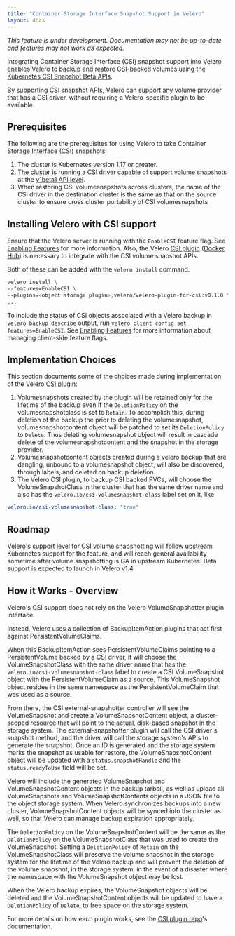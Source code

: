 ```yaml
---
title: "Container Storage Interface Snapshot Support in Velero"
layout: docs
---
```


_This feature is under development. Documentation may not be up-to-date and features may not work as expected._

Integrating Container Storage Interface (CSI) snapshot support into Velero enables Velero to backup and restore CSI-backed volumes using the [Kubernetes CSI Snapshot Beta APIs](https://kubernetes.io/docs/concepts/storage/volume-snapshots/).

By supporting CSI snapshot APIs, Velero can support any volume provider that has a CSI driver, without requiring a Velero-specific plugin to be available.

## Prerequisites

The following are the prerequisites for using Velero to take Container Storage Interface (CSI) snapshots:

 1. The cluster is Kubernetes version 1.17 or greater.
 1. The cluster is running a CSI driver capable of support volume snapshots at the [v1beta1 API level](https://kubernetes.io/blog/2019/12/09/kubernetes-1-17-feature-cis-volume-snapshot-beta/).
 1. When restoring CSI volumesnapshots across clusters, the name of the CSI driver in the destination cluster is the same as that on the source cluster to ensure cross cluster portability of CSI volumesnapshots

## Installing Velero with CSI support

Ensure that the Velero server is running with the `EnableCSI` feature flag. See [Enabling Features][1] for more information.
Also, the Velero [CSI plugin][2] ([Docker Hub][3]) is necessary to integrate with the CSI volume snapshot APIs.

Both of these can be added with the `velero install` command.

```bash
velero install \
--features=EnableCSI \
--plugins=<object storage plugin>,velero/velero-plugin-for-csi:v0.1.0 \
...
```

To include the status of CSI objects associated with a Velero backup in `velero backup describe` output, run `velero client config set features=EnableCSI`.
See [Enabling Features][1] for more information about managing client-side feature flags.

## Implementation Choices

This section documents some of the choices made during implementation of the Velero [CSI plugin][2]:

1. Volumesnapshots created by the plugin will be retained only for the lifetime of the backup even if the `DeletionPolicy` on the volumesnapshotclass is set to `Retain`. To accomplish this, during deletion of the backup the prior to deleting the volumesnapshot, volumesnapshotcontent object will be patched to set its `DeletionPolicy` to `Delete`. Thus deleting volumesnapshot object will result in cascade delete of the volumesnapshotcontent and the snapshot in the storage provider.
1. Volumesnapshotcontent objects created during a velero backup that are dangling, unbound to a volumesnapshot object, will also be discovered, through labels, and deleted on backup deletion.
1. The Velero CSI plugin, to backup CSI backed PVCs, will choose the VolumeSnapshotClass in the cluster that has the same driver name and also has the `velero.io/csi-volumesnapshot-class` label set on it, like
```yaml
velero.io/csi-volumesnapshot-class: "true"
```

## Roadmap

Velero's support level for CSI volume snapshotting will follow upstream Kubernetes support for the feature, and will reach general availability sometime
after volume snapshotting is GA in upstream Kubernetes. Beta support is expected to launch in Velero v1.4.

## How it Works - Overview

Velero's CSI support does not rely on the Velero VolumeSnapshotter plugin interface.

Instead, Velero uses a collection of BackupItemAction plugins that act first against PersistentVolumeClaims.

When this BackupItemAction sees PersistentVolumeClaims pointing to a PersistentVolume backed by a CSI driver, it will choose the VolumeSnapshotClass with the same driver name that has the `velero.io/csi-volumesnapshot-class` label to create a CSI VolumeSnapshot object with the PersistentVolumeClaim as a source.
This VolumeSnapshot object resides in the same namespace as the PersistentVolumeClaim that was used as a source.

From there, the CSI external-snapshotter controller will see the VolumeSnapshot and create a VolumeSnapshotContent object, a cluster-scoped resource that will point to the actual, disk-based snapshot in the storage system.
The external-snapshotter plugin will call the CSI driver's snapshot method, and the driver will call the storage system's APIs to generate the snapshot.
Once an ID is generated and the storage system marks the snapshot as usable for restore, the VolumeSnapshotContent object will be updated with a `status.snapshotHandle` and the `status.readyToUse` field will be set.

Velero will include the generated VolumeSnapshot and VolumeSnapshotContent objects in the backup tarball, as well as upload all VolumeSnapshots and VolumeSnapshotContents objects in a JSON file to the object storage system.
When Velero synchronizes backups into a new cluster, VolumeSnapshotContent objects will be synced into the cluster as well, so that Velero can manage backup expiration appropriately.

The `DeletionPolicy` on the VolumeSnapshotContent will be the same as the `DeletionPolicy` on the VolumeSnapshotClass that was used to create the VolumeSnapshot. Setting a `DeletionPolicy` of `Retain` on the VolumeSnapshotClass will preserve the volume snapshot in the storage system for the lifetime of the Velero backup and will prevent the deletion of the volume snapshot, in the storage system, in the event of a disaster where the namespace with the VolumeSnapshot object may be lost.

When the Velero backup expires, the VolumeSnapshot objects will be deleted and the VolumeSnapshotContent objects will be updated to have a `DeletionPolicy` of `Delete`, to free space on the storage system.

For more details on how each plugin works, see the [CSI plugin repo][2]'s documentation.

[1]: customize-installation.md#enable-server-side-features
[2]: https://github.com/adi-bhardwaj/velero-modified-plugin-for-csi/
[3]: https://hub.docker.com/repository/docker/velero/velero-plugin-for-csi
